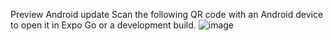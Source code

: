 Preview Android update
Scan the following QR code with an Android device to open it in Expo Go or a development build.
![image](https://github.com/vn-vietnam/react-native-test/assets/119742667/08a3552a-1bb6-47a8-b71e-66cf0783a0ec)
